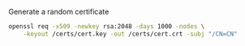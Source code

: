 
Generate a random certificate

```bash
openssl req -x509 -newkey rsa:2048 -days 1000 -nodes \
    -keyout /certs/cert.key -out /certs/cert.crt -subj "/CN=CN"
```